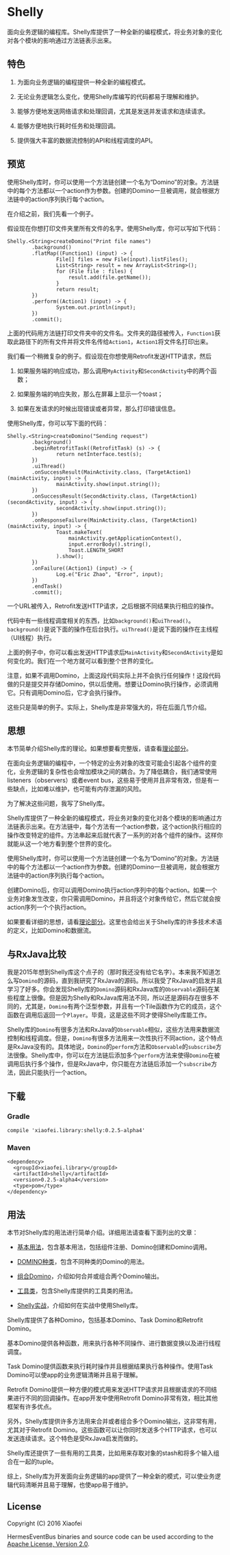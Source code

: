 # Shelly

面向业务逻辑的编程库。Shelly库提供了一种全新的编程模式，将业务对象的变化对各个模块的影响通过方法链表示出来。

## 特色

1. 为面向业务逻辑的编程提供一种全新的编程模式。

2. 无论业务逻辑怎么变化，使用Shelly库编写的代码都易于理解和维护。

3. 能够方便地发送网络请求和处理回调，尤其是发送并发请求和连续请求。

4. 能够方便地执行耗时任务和处理回调。

5. 提供强大丰富的数据流控制的API和线程调度的API。

## 预览

使用Shelly库时，你可以使用一个方法链创建一个名为“Domino”的对象。方法链中的每个方法都以一个action作为参数。创建的Domino一旦被调用，就会根据方法链中的action序列执行每个action。

在介绍之前，我们先看一个例子。

假设现在你想打印文件夹里所有文件的名字。使用Shelly库，你可以写如下代码：

```
Shelly.<String>createDomino("Print file names")
        .background()
        .flatMap((Function1) (input) -> {
                File[] files = new File(input).listFiles();
                List<String> result = new ArrayList<String>();
                for (File file : files) {
                    result.add(file.getName());
                }
                return result;
        })
        .perform((Action1) (input) -> {
                System.out.println(input);
        })
        .commit();
```

上面的代码用方法链打印文件夹中的文件名。文件夹的路径被传入，`Function1`获取此路径下的所有文件并将文件名传给`Action1`，`Action1`将文件名打印出来。

我们看一个稍微复杂的例子。假设现在你想使用Retrofit发送HTTP请求，然后

1. 如果服务端的响应成功，那么调用`MyActivity`和`SecondActivity`中的两个函数；

2. 如果服务端的响应失败，那么在屏幕上显示一个toast；

3. 如果在发请求的时候出现错误或者异常，那么打印错误信息。

使用Shelly库，你可以写下面的代码：

```
Shelly.<String>createDomino("Sending request")
        .background()
        .beginRetrofitTask((RetrofitTask) (s) -> {
                return netInterface.test(s);
        })
        .uiThread()
        .onSuccessResult(MainActivity.class, (TargetAction1) (mainActivity, input) -> {
                mainActivity.show(input.string());
        })
        .onSuccessResult(SecondActivity.class, (TargetAction1) (secondActivity, input) -> {
                secondActivity.show(input.string());
        })
        .onResponseFailure(MainActivity.class, (TargetAction1) (mainActivity, input) -> {
                Toast.makeText(
                    mainActivity.getApplicationContext(),
                    input.errorBody().string(),
                    Toast.LENGTH_SHORT
                ).show();
        })
        .onFailure((Action1) (input) -> {
                Log.e("Eric Zhao", "Error", input);
        })
        .endTask()
        .commit();
```

一个URL被传入，Retrofit发送HTTP请求，之后根据不同结果执行相应的操作。

代码中有一些线程调度相关的东西，比如`background()`和`uiThread()`。`background()`是说下面的操作在后台执行。`uiThread()`是说下面的操作在主线程（UI线程）执行。

上面的例子中，你可以看出发送HTTP请求后`MainActivity`和`SecondActivity`是如何变化的。我们在一个地方就可以看到整个世界的变化。


注意，如果不调用Domino，上面这段代码实际上并不会执行任何操作！这段代码做的只是提交并存储Domino，供以后使用。想要让Domino执行操作，必须调用它。只有调用Domino后，它才会执行操作。

这些只是简单的例子。实际上，Shelly库是非常强大的，将在后面几节介绍。

## 思想

本节简单介绍Shelly库的理论。如果想要看完整版，请查看[理论部分](doc/THEORY.md)。

在面向业务逻辑的编程中，一个特定的业务对象的改变可能会引起各个组件的变化，业务逻辑的复杂性也会增加模块之间的耦合。为了降低耦合，我们通常使用listeners（observers）或者event bus，这些易于使用并且非常有效，但是有一些缺点，比如难以维护，也可能有内存泄漏的风险。

为了解决这些问题，我写了Shelly库。

Shelly库提供了一种全新的编程模式，将业务对象的变化对各个模块的影响通过方法链表示出来。在方法链中，每个方法有一个action参数，这个action执行相应的操作改变特定的组件。方法串起来后就代表了一系列的对各个组件的操作。这样你就能从这一个地方看到整个世界的变化。

使用Shelly库时，你可以使用一个方法链创建一个名为“Domino”的对象。方法链中的每个方法都以一个action作为参数。创建的Domino一旦被调用，就会根据方法链中的action序列执行每个action。

创建Domino后，你可以调用Domino执行action序列中的每个action。如果一个业务对象发生改变，你只需调用Domino，并且将这个对象传给它，然后它就会按action序列一个个执行action。

如果要看详细的思想，请看[理论部分](doc/THEORY.md)。这里也会给出关于Shelly库的许多技术术语的定义，比如Domino和数据流。

## 与RxJava比较

我是2015年想到Shelly库这个点子的（那时我还没有给它名字）。本来我不知道怎么写`Domino`的源码，直到我研究了RxJava的源码。所以我受了RxJava的启发并且学习了好多。你会发现Shelly库的`Domino`源码和RxJava库的`Observable`源码在某些程度上很像。但是因为Shelly和RxJava库用法不同，所以还是源码存在很多不同的，尤其是，`Domino`有两个泛型参数，并且有一个Tile函数作为它的成员，这个函数在调用后返回一个`Player`。毕竟，这是这些不同才使得Shelly库能工作。

Shelly库的`Domino`有很多方法和RxJava的`Observable`相似，这些方法用来数据流控制和线程调度。但是，`Domino`有很多方法用来一次性执行不同action，这个特点是RxJava没有的。具体地说，`Domino`的`perform`方法和`Observable`的`subscribe`方法很像。Shelly库中，你可以在方法链后添加多个`perform`方法来使得`Domino`在被调用后执行多个操作，但是RxJava中，你只能在方法链后添加一个`subscribe`方法，因此只能执行一个action。

## 下载

### Gradle

```
compile 'xiaofei.library:shelly:0.2.5-alpha4'
```

### Maven

```
<dependency>
  <groupId>xiaofei.library</groupId>
  <artifactId>shelly</artifactId>
  <version>0.2.5-alpha4</version>
  <type>pom</type>
</dependency>
```

## 用法

本节对Shelly库的用法进行简单介绍。详细用法请查看下面列出的文章：

* [基本用法](doc/USAGE.md)，包含基本用法，包括组件注册、Domino创建和Domino调用。

* [DOMINO种类](doc/MORE_DOMINOES.md)，包含不同种类的Domino的用法。

* [组合Domino](doc/DOMINO_COMBINATION.md)，介绍如何合并或组合两个Domino输出。

* [工具类](doc/UTILITIES.md)，包含Shelly库提供的工具类的用法。

* [Shelly实战](doc/METHODOLOGY.md)，介绍如何在实战中使用Shelly库。

Shelly库提供了各种Domino，包括基本Domino、Task Domino和Retrofit Domino。

基本Domino提供各种函数，用来执行各种不同操作、进行数据变换以及进行线程调度。

Task Domino提供函数来执行耗时操作并且根据结果执行各种操作。使用Task Domino可以使app的业务逻辑清晰并且易于理解。

Retrofit Domino提供一种方便的模式用来发送HTTP请求并且根据请求的不同结果进行不同的回调操作。在app开发中使用Retrofit Domino非常有效，相比其他框架有许多优点。

另外，Shelly库提供许多方法用来合并或者组合多个Domino输出，这非常有用，尤其对于Retrofit Domino。这些函数可以让你同时发送多个HTTP请求，也可以发送连续请求。这个特色是受RxJava启发而做的。

Shelly库还提供了一些有用的工具类，比如用来存取对象的stash和将多个输入组合在一起的tuple。

综上，Shelly库为开发面向业务逻辑的app提供了一种全新的模式，可以使业务逻辑代码清晰并且易于理解，也使app易于维护。

## License

Copyright (C) 2016 Xiaofei

HermesEventBus binaries and source code can be used according to the
[Apache License, Version 2.0](http://www.apache.org/licenses/LICENSE-2.0.html).
